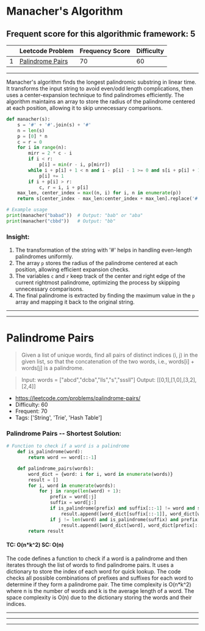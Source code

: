 # Manacher's Algorithm
## Frequent score for this algorithmic framework: 5 

|     | Leetcode Problem | Frequency Score | Difficulty |
| --- | --- | --- | --- |
| 1 | [Palindrome Pairs](#palindrome-pairs) | 70 | 60 |
---
Manacher's algorithm finds the longest palindromic substring in linear time. It transforms the input string to avoid even/odd length complications, then uses a center-expansion technique to find palindromes efficiently. The algorithm maintains an array to store the radius of the palindrome centered at each position, allowing it to skip unnecessary comparisons.
```python
def manacher(s):
    s = '#' + '#'.join(s) + '#'
    n = len(s)
    p = [0] * n
    c = r = 0
    for i in range(n):
        mirr = 2 * c - i
        if i < r:
            p[i] = min(r - i, p[mirr])
        while i + p[i] + 1 < n and i - p[i] - 1 >= 0 and s[i + p[i] + 1] == s[i - p[i] - 1]:
            p[i] += 1
        if i + p[i] > r:
            c, r = i, i + p[i]
    max_len, center_index = max((n, i) for i, n in enumerate(p))
    return s[center_index - max_len:center_index + max_len].replace('#', '')

# Example usage
print(manacher("babad"))  # Output: "bab" or "aba"
print(manacher("cbbd"))   # Output: "bb"
```
### Insight:
1. The transformation of the string with '#' helps in handling even-length palindromes uniformly.
2. The array `p` stores the radius of the palindrome centered at each position, allowing efficient expansion checks.
3. The variables `c` and `r` keep track of the center and right edge of the current rightmost palindrome, optimizing the process by skipping unnecessary comparisons.
4. The final palindrome is extracted by finding the maximum value in the `p` array and mapping it back to the original string.
---
 --- 
# Palindrome Pairs
>Given a list of unique words, find all pairs of distinct indices (i, j) in the given list, so that the concatenation of the two words, i.e., words[i] + words[j] is a palindrome.

>Input: words = ["abcd","dcba","lls","s","sssll"]
Output: [[0,1],[1,0],[3,2],[2,4]]
- https://leetcode.com/problems/palindrome-pairs/
- Difficulty: 60
- Frequent: 70
- Tags: ['String', 'Trie', 'Hash Table']

### Palindrome Pairs -- Shortest Solution:
```python
# Function to check if a word is a palindrome
    def is_palindrome(word):
        return word == word[::-1]

    def palindrome_pairs(words):
        word_dict = {word: i for i, word in enumerate(words)}
        result = []
        for i, word in enumerate(words):
            for j in range(len(word) + 1):
                prefix = word[:j]
                suffix = word[j:]
                if is_palindrome(prefix) and suffix[::-1] != word and suffix[::-1] in word_dict:
                    result.append([word_dict[suffix[::-1]], word_dict[word]])
                if j != len(word) and is_palindrome(suffix) and prefix[::-1] != word and prefix[::-1] in word_dict:
                    result.append([word_dict[word], word_dict[prefix[::-1]]])
        return result
```
#### TC: O(n*k^2) **SC:** O(n)

The code defines a function to check if a word is a palindrome and then iterates through the list of
words to find palindrome pairs. It uses a dictionary to store the index of each word for quick
lookup. The code checks all possible combinations of prefixes and suffixes for each word to
determine if they form a palindrome pair. The time complexity is O(n*k^2) where n is the number of
words and k is the average length of a word. The space complexity is O(n) due to the dictionary
storing the words and their indices.

---
---
---